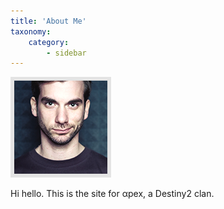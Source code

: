```yaml
---
title: 'About Me'
taxonomy:
    category:
        - sidebar
---
```


![About Me](about.png)

Hi hello. This is the site for αpex, a Destiny2 clan.